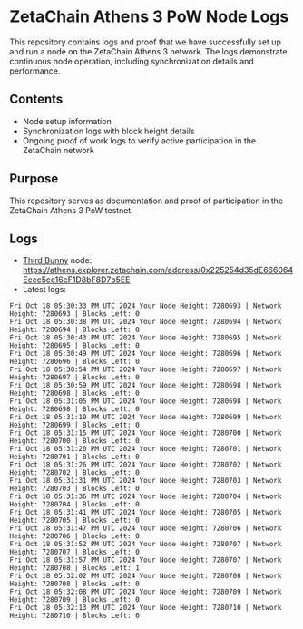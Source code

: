 # ZetaChain Athens 3 PoW Node Logs
This repository contains logs and proof that we have successfully set up and run a node on the ZetaChain Athens 3 network. The logs demonstrate continuous node operation, including synchronization details and performance.

## Contents
- Node setup information
- Synchronization logs with block height details
- Ongoing proof of work logs to verify active participation in the ZetaChain network

## Purpose
This repository serves as documentation and proof of participation in the ZetaChain Athens 3 PoW testnet.

## Logs

- [Third Bunny](https://thirdbunny.xyz/) node: https://athens.explorer.zetachain.com/address/0x225254d35dE666064Eccc5ce16eF1D8bF8D7b5EE
- Latest logs:
```
Fri Oct 18 05:30:33 PM UTC 2024 Your Node Height: 7280693 | Network Height: 7280693 | Blocks Left: 0
Fri Oct 18 05:30:38 PM UTC 2024 Your Node Height: 7280694 | Network Height: 7280694 | Blocks Left: 0
Fri Oct 18 05:30:43 PM UTC 2024 Your Node Height: 7280695 | Network Height: 7280695 | Blocks Left: 0
Fri Oct 18 05:30:49 PM UTC 2024 Your Node Height: 7280696 | Network Height: 7280696 | Blocks Left: 0
Fri Oct 18 05:30:54 PM UTC 2024 Your Node Height: 7280697 | Network Height: 7280697 | Blocks Left: 0
Fri Oct 18 05:30:59 PM UTC 2024 Your Node Height: 7280698 | Network Height: 7280698 | Blocks Left: 0
Fri Oct 18 05:31:05 PM UTC 2024 Your Node Height: 7280698 | Network Height: 7280698 | Blocks Left: 0
Fri Oct 18 05:31:10 PM UTC 2024 Your Node Height: 7280699 | Network Height: 7280699 | Blocks Left: 0
Fri Oct 18 05:31:15 PM UTC 2024 Your Node Height: 7280700 | Network Height: 7280700 | Blocks Left: 0
Fri Oct 18 05:31:20 PM UTC 2024 Your Node Height: 7280701 | Network Height: 7280701 | Blocks Left: 0
Fri Oct 18 05:31:26 PM UTC 2024 Your Node Height: 7280702 | Network Height: 7280702 | Blocks Left: 0
Fri Oct 18 05:31:31 PM UTC 2024 Your Node Height: 7280703 | Network Height: 7280703 | Blocks Left: 0
Fri Oct 18 05:31:36 PM UTC 2024 Your Node Height: 7280704 | Network Height: 7280704 | Blocks Left: 0
Fri Oct 18 05:31:41 PM UTC 2024 Your Node Height: 7280705 | Network Height: 7280705 | Blocks Left: 0
Fri Oct 18 05:31:47 PM UTC 2024 Your Node Height: 7280706 | Network Height: 7280706 | Blocks Left: 0
Fri Oct 18 05:31:52 PM UTC 2024 Your Node Height: 7280707 | Network Height: 7280707 | Blocks Left: 0
Fri Oct 18 05:31:57 PM UTC 2024 Your Node Height: 7280707 | Network Height: 7280708 | Blocks Left: 1
Fri Oct 18 05:32:02 PM UTC 2024 Your Node Height: 7280708 | Network Height: 7280708 | Blocks Left: 0
Fri Oct 18 05:32:08 PM UTC 2024 Your Node Height: 7280709 | Network Height: 7280709 | Blocks Left: 0
Fri Oct 18 05:32:13 PM UTC 2024 Your Node Height: 7280710 | Network Height: 7280710 | Blocks Left: 0
```
